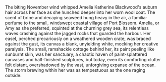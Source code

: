 The biting November wind whipped Amelia Katherine Blackwood's auburn hair across her face as she hunched deeper into her worn wool coat.  The scent of brine and decaying seaweed hung heavy in the air, a familiar perfume to the small, windswept coastal village of Port Blossom.  Amelia, or Amy as she preferred, squinted at the churning grey sea, its relentless waves crashing against the jagged rocks that guarded the harbour.  Her easel, perched precariously on a weathered wooden crate, was braced against the gust, its canvas a blank, unyielding white, mocking her creative paralysis.  The small, ramshackle cottage behind her, its paint peeling like sunburnt skin, was her sanctuary, a chaotic haven of paint-splattered canvases and half-finished sculptures, but today, even its comforting clutter felt distant, overshadowed by the vast, unforgiving expanse of the ocean. The storm brewing within her was as tempestuous as the one raging outside.
